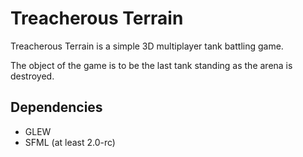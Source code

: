 # Treacherous Terrain

Treacherous Terrain is a simple 3D multiplayer tank battling game.

The object of the game is to be the last tank standing as the
arena is destroyed.

## Dependencies

- GLEW
- SFML (at least 2.0-rc)
